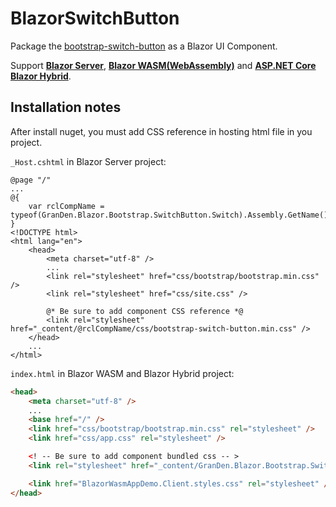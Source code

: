# BlazorSwitchButton

Package the [bootstrap-switch-button](https://gitbrent.github.io/bootstrap-switch-button/) as a Blazor UI Component.

Support **[Blazor Server](https://docs.microsoft.com/en-us/aspnet/core/blazor/hosting-models#blazor-server)**, **[Blazor WASM(WebAssembly)](https://docs.microsoft.com/en-us/aspnet/core/blazor/hosting-models#blazor-webassembly)** and **[ASP.NET Core Blazor Hybrid](https://docs.microsoft.com/en-us/aspnet/core/blazor/hosting-models#blazor-hybrid)**.

## Installation notes

After install nuget, you must add CSS reference in hosting html file in you project.

`_Host.cshtml` in Blazor Server project:

```cshtml
@page "/"
...
@{
    var rclCompName = typeof(GranDen.Blazor.Bootstrap.SwitchButton.Switch).Assembly.GetName().Name;
}
<!DOCTYPE html>
<html lang="en">
    <head>
        <meta charset="utf-8" />
        ... 
        <link rel="stylesheet" href="css/bootstrap/bootstrap.min.css" />
        <link rel="stylesheet" href="css/site.css" />

        @* Be sure to add component CSS reference *@
        <link rel="stylesheet" href="_content/@rclCompName/css/bootstrap-switch-button.min.css" />
    </head>
    ...
</html>
```

`index.html` in Blazor WASM and Blazor Hybrid project:

```html
<head>
    <meta charset="utf-8" />
    ...
    <base href="/" />
    <link href="css/bootstrap/bootstrap.min.css" rel="stylesheet" />
    <link href="css/app.css" rel="stylesheet" />

    <! -- Be sure to add component bundled css -- >
    <link rel="stylesheet" href="_content/GranDen.Blazor.Bootstrap.SwitchButton/css/bootstrap-switch-button.min.css" />

    <link href="BlazorWasmAppDemo.Client.styles.css" rel="stylesheet" />
</head>
```
